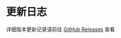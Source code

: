 # 更新日志

详细版本更新记录请前往 [GitHub Releases](https://github.com/tzfun/vue-web-terminal/releases) 查看

<CommentService></CommentService>
